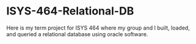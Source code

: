 # ISYS-464-Relational-DB
Here is my term project for ISYS 464 where my group and I built, loaded, and queried a relational database using oracle software. 
